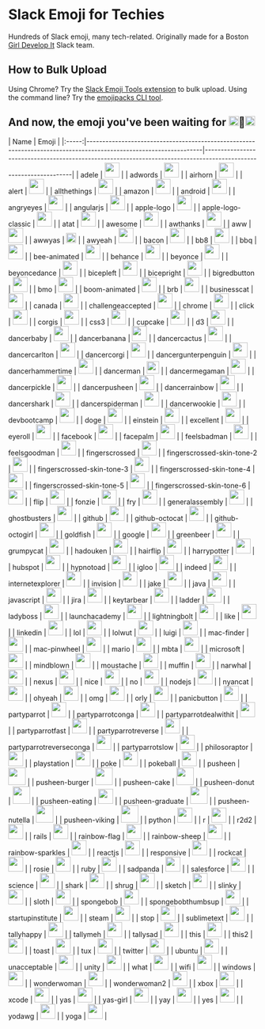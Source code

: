 # Slack Emoji for Techies
Hundreds of Slack emoji, many tech-related.
Originally made for a Boston [Girl Develop It](http://girldevelopit.com) Slack team.

## How to Bulk Upload

Using Chrome? Try the [Slack Emoji Tools extension](https://chrome.google.com/webstore/detail/slack-emoji-tools/anchoacphlfbdomdlomnbbfhcmcdmjej?hl=en) to bulk upload. Using the command line? Try the [emojipacks CLI tool](https://github.com/lambtron/emojipacks). 

## And now, the emoji you've been waiting for <img src="http://anything.codes/slack-emoji-for-techies/emoji/bicepleft.png" width="20">:woman:<img src="http://anything.codes/slack-emoji-for-techies/emoji/bicepright.png" width="20">

| Name | Emoji |
|:-----:|------------------------------------------------------------------------------------------------------------------|------------------------------------------------------------------------------------------------------------------|
| adele |  <img src="http://anything.codes/slack-emoji-for-techies/emoji/adele.jpg" width="30"> |
| adwords | <img src="http://anything.codes/slack-emoji-for-techies/emoji/adwords.png" width="30"> |
| airhorn | <img src="http://anything.codes/slack-emoji-for-techies/emoji/airhorn.png" width="30"> |
| alert | <img src="http://anything.codes/slack-emoji-for-techies/emoji/alert.gif" width="30"> |
| allthethings | <img src="http://anything.codes/slack-emoji-for-techies/emoji/allthethings.png" width="30"> |
| amazon | <img src="http://anything.codes/slack-emoji-for-techies/emoji/amazon.png" width="30"> |
| android | <img src="http://anything.codes/slack-emoji-for-techies/emoji/android.png" width="30"> |
| angryeyes | <img src="http://anything.codes/slack-emoji-for-techies/emoji/angryeyes.png" width="30"> |
| angularjs | <img src="http://anything.codes/slack-emoji-for-techies/emoji/angularjs.png" width="30"> |
| apple-logo | <img src="http://anything.codes/slack-emoji-for-techies/emoji/apple-logo.png" width="30"> |
| apple-logo-classic | <img src="http://anything.codes/slack-emoji-for-techies/emoji/apple-logo-classic.png" width="30"> |
| atat | <img src="http://anything.codes/slack-emoji-for-techies/emoji/atat.gif" width="30"> |
| awesome | <img src="http://anything.codes/slack-emoji-for-techies/emoji/awesome.png" width="30"> |
| awthanks | <img src="http://anything.codes/slack-emoji-for-techies/emoji/awthanks.png" width="30"> |
| aww | <img src="http://anything.codes/slack-emoji-for-techies/emoji/aww.png" width="30"> |
| awwyas |  <img src="http://anything.codes/slack-emoji-for-techies/emoji/awwyas.png" width="20"> |
| awyeah | <img src="http://anything.codes/slack-emoji-for-techies/emoji/awyeah.gif" width="30"> |
| bacon | <img src="http://anything.codes/slack-emoji-for-techies/emoji/bacon.jpg" width="30"> |
| bb8 | <img src="http://anything.codes/slack-emoji-for-techies/emoji/bb8.png" width="30"> |
| bbq | <img src="http://anything.codes/slack-emoji-for-techies/emoji/bbq.png" width="30"> |
| bee-animated | <img src="http://anything.codes/slack-emoji-for-techies/emoji/bee-animated.gif" width="30"> |
| behance | <img src="http://anything.codes/slack-emoji-for-techies/emoji/behance.png" width="30"> |
| beyonce | <img src="http://anything.codes/slack-emoji-for-techies/emoji/beyonce.gif" width="30"> |
| beyoncedance | <img src="http://anything.codes/slack-emoji-for-techies/emoji/beyoncedance.gif" width="30"> |
| bicepleft | <img src="http://anything.codes/slack-emoji-for-techies/emoji/bicepleft.png" width="30"> |
| bicepright | <img src="http://anything.codes/slack-emoji-for-techies/emoji/bicepright.png" width="30"> |
| bigredbutton | <img src="http://anything.codes/slack-emoji-for-techies/emoji/bigredbutton.png" width="30"> |
| bmo | <img src="http://anything.codes/slack-emoji-for-techies/emoji/bmo.gif" width="30"> |
| boom-animated | <img src="http://anything.codes/slack-emoji-for-techies/emoji/boom-animated.gif" width="30"> |
| brb | <img src="http://anything.codes/slack-emoji-for-techies/emoji/brb.png" width="30"> |
| businesscat | <img src="http://anything.codes/slack-emoji-for-techies/emoji/businesscat.gif" width="30"> |
| canada | <img src="http://anything.codes/slack-emoji-for-techies/emoji/canada.png" width="30"> |
| challengeaccepted | <img src="http://anything.codes/slack-emoji-for-techies/emoji/challengeaccepted.png" width="30"> |
| chrome | <img src="http://anything.codes/slack-emoji-for-techies/emoji/chrome.png" width="30"> |
| click | <img src="http://anything.codes/slack-emoji-for-techies/emoji/click.png" width="30"> |
| corgis | <img src="http://anything.codes/slack-emoji-for-techies/emoji/corgis.png" width="30"> |
| css3 | <img src="http://anything.codes/slack-emoji-for-techies/emoji/css3.jpg" width="30"> |
| cupcake | <img src="http://anything.codes/slack-emoji-for-techies/emoji/cupcake.jpg" width="30"> |
| d3 | <img src="http://anything.codes/slack-emoji-for-techies/emoji/d3.png" width="30"> |
| dancerbaby | <img src="http://anything.codes/slack-emoji-for-techies/emoji/dancerbaby.gif" width="30"> |
| dancerbanana | <img src="http://anything.codes/slack-emoji-for-techies/emoji/dancerbanana.gif" width="30"> |
| dancercactus | <img src="http://anything.codes/slack-emoji-for-techies/emoji/dancercactus.gif" width="30"> |
| dancercarlton | <img src="http://anything.codes/slack-emoji-for-techies/emoji/dancercarlton.gif" width="30"> |
| dancercorgi | <img src="http://anything.codes/slack-emoji-for-techies/emoji/dancercorgi.gif" width="30"> |
| dancergunterpenguin | <img src="http://anything.codes/slack-emoji-for-techies/emoji/dancergunterpenguin.gif" width="30"> |
| dancerhammertime | <img src="http://anything.codes/slack-emoji-for-techies/emoji/dancerhammertime.gif" width="30"> |
| dancerman | <img src="http://anything.codes/slack-emoji-for-techies/emoji/dancerman.gif" height="25"> |
| dancermegaman | <img src="http://anything.codes/slack-emoji-for-techies/emoji/dancermegaman.gif" width="30"> |
| dancerpickle | <img src="http://anything.codes/slack-emoji-for-techies/emoji/dancerpickle.gif" width="30"> |
| dancerpusheen | <img src="http://anything.codes/slack-emoji-for-techies/emoji/dancerpusheen.gif" width="30"> |
| dancerrainbow | <img src="http://anything.codes/slack-emoji-for-techies/emoji/dancerrainbow.gif" width="30"> |
| dancershark | <img src="http://anything.codes/slack-emoji-for-techies/emoji/dancershark.gif" width="30"> |
| dancerspiderman | <img src="http://anything.codes/slack-emoji-for-techies/emoji/dancerspiderman.gif" width="30"> |
| dancerwookie | <img src="http://anything.codes/slack-emoji-for-techies/emoji/dancerwookie.gif" width="30"> |
| devbootcamp | <img src="http://anything.codes/slack-emoji-for-techies/emoji/devbootcamp.png" width="30"> |
| doge | <img src="http://anything.codes/slack-emoji-for-techies/emoji/doge.png" width="30"> |
| einstein | <img src="http://anything.codes/slack-emoji-for-techies/emoji/einstein.png" width="30"> |
| excellent | <img src="http://anything.codes/slack-emoji-for-techies/emoji/excellent.gif" width="30"> |
| eyeroll | <img src="http://anything.codes/slack-emoji-for-techies/emoji/eyeroll.gif" width="30"> |
| facebook | <img src="http://anything.codes/slack-emoji-for-techies/emoji/facebook.png" width="30"> |
| facepalm | <img src="http://anything.codes/slack-emoji-for-techies/emoji/facepalm.png" width="30"> |
| feelsbadman | <img src="http://anything.codes/slack-emoji-for-techies/emoji/feelsbadman.png" width="30"> |
| feelsgoodman | <img src="http://anything.codes/slack-emoji-for-techies/emoji/feelsgoodman.png" width="30"> |
| fingerscrossed | <img src="http://anything.codes/slack-emoji-for-techies/emoji/fingerscrossed.png" width="30"> |
| fingerscrossed-skin-tone-2 | <img src="http://anything.codes/slack-emoji-for-techies/emoji/fingerscrossed-skin-tone-2.png" width="30"> |
| fingerscrossed-skin-tone-3 | <img src="http://anything.codes/slack-emoji-for-techies/emoji/fingerscrossed-skin-tone-3.png" width="30"> |
| fingerscrossed-skin-tone-4 | <img src="http://anything.codes/slack-emoji-for-techies/emoji/fingerscrossed-skin-tone-4.png" width="30"> |
| fingerscrossed-skin-tone-5 | <img src="http://anything.codes/slack-emoji-for-techies/emoji/fingerscrossed-skin-tone-5.png" width="30"> |
| fingerscrossed-skin-tone-6 | <img src="http://anything.codes/slack-emoji-for-techies/emoji/fingerscrossed-skin-tone-6.png" width="30"> |
| flip | <img src="http://anything.codes/slack-emoji-for-techies/emoji/flip.gif" width="30"> |
| fonzie | <img src="http://anything.codes/slack-emoji-for-techies/emoji/fonzie.png" width="30"> |
| fry | <img src="http://anything.codes/slack-emoji-for-techies/emoji/fry.png" width="30"> |
| generalassembly | <img src="http://anything.codes/slack-emoji-for-techies/emoji/generalassembly.jpg" width="30"> |
| ghostbusters | <img src="http://anything.codes/slack-emoji-for-techies/emoji/ghostbusters.png" width="30"> |
| github | <img src="http://anything.codes/slack-emoji-for-techies/emoji/github.png" width="30"> |
| github-octocat | <img src="http://anything.codes/slack-emoji-for-techies/emoji/github-octocat.png" width="30"> |
| github-octogirl | <img src="http://anything.codes/slack-emoji-for-techies/emoji/github-octogirl.png" width="30"> |
| goldfish | <img src="http://anything.codes/slack-emoji-for-techies/emoji/goldfish.jpg" width="30"> |
| google | <img src="http://anything.codes/slack-emoji-for-techies/emoji/google.png" width="30"> |
| greenbeer | <img src="http://anything.codes/slack-emoji-for-techies/emoji/greenbeer.png" width="30"> |
| grumpycat | <img src="http://anything.codes/slack-emoji-for-techies/emoji/grumpycat.png" width="30"> |
| hadouken | <img src="http://anything.codes/slack-emoji-for-techies/emoji/hadouken.gif" width="30"> |
| hairflip | <img src="http://anything.codes/slack-emoji-for-techies/emoji/hairflip.gif" width="30"> |
| harrypotter | <img src="http://anything.codes/slack-emoji-for-techies/emoji/harrypotter.png" width="30"> |
| hubspot | <img src="http://anything.codes/slack-emoji-for-techies/emoji/hubspot.gif" width="30"> |
| hypnotoad | <img src="http://anything.codes/slack-emoji-for-techies/emoji/hypnotoad.gif" width="30"> |
| igloo | <img src="http://anything.codes/slack-emoji-for-techies/emoji/igloo.gif" width="30"> |
| indeed | <img src="http://anything.codes/slack-emoji-for-techies/emoji/indeed.png" width="30"> |
| internetexplorer | <img src="http://anything.codes/slack-emoji-for-techies/emoji/internetexplorer.png" width="30"> |
| invision | <img src="http://anything.codes/slack-emoji-for-techies/emoji/invision.png" width="30"> |
| jake | <img src="http://anything.codes/slack-emoji-for-techies/emoji/jake.png" width="30"> |
| java | <img src="http://anything.codes/slack-emoji-for-techies/emoji/java.png" width="30"> |
| javascript | <img src="http://anything.codes/slack-emoji-for-techies/emoji/javascript.jpg" width="30"> |
| jira | <img src="http://anything.codes/slack-emoji-for-techies/emoji/jira.png" width="30"> |
| keytarbear | <img src="http://anything.codes/slack-emoji-for-techies/emoji/keytarbear.png" width="30"> |
| ladder | <img src="http://anything.codes/slack-emoji-for-techies/emoji/ladder.png" width="30"> |
| ladyboss | <img src="http://anything.codes/slack-emoji-for-techies/emoji/ladyboss.png" width="30"> |
| launchacademy | <img src="http://anything.codes/slack-emoji-for-techies/emoji/launchacademy.png" width="30"> |
| lightningbolt | <img src="http://anything.codes/slack-emoji-for-techies/emoji/lightningbolt.png" width="30"> |
| like | <img src="http://anything.codes/slack-emoji-for-techies/emoji/like.png" width="30"> |
| linkedin | <img src="http://anything.codes/slack-emoji-for-techies/emoji/linkedin.png" width="30"> |
| lol | <img src="http://anything.codes/slack-emoji-for-techies/emoji/lol.png" width="30"> |
| lolwut | <img src="http://anything.codes/slack-emoji-for-techies/emoji/lolwut.png" width="30"> |
| luigi | <img src="http://anything.codes/slack-emoji-for-techies/emoji/luigi.png" width="30"> |
| mac-finder | <img src="http://anything.codes/slack-emoji-for-techies/emoji/mac-finder.gif" width="30"> |
| mac-pinwheel | <img src="http://anything.codes/slack-emoji-for-techies/emoji/mac-pinwheel.gif" width="30"> |
| mario | <img src="http://anything.codes/slack-emoji-for-techies/emoji/mario.png" width="30"> |
| mbta | <img src="http://anything.codes/slack-emoji-for-techies/emoji/mbta.png" width="30"> |
| microsoft | <img src="http://anything.codes/slack-emoji-for-techies/emoji/microsoft.png" width="30"> |
| mindblown | <img src="http://anything.codes/slack-emoji-for-techies/emoji/mindblown.gif" width="30"> |
| moustache | <img src="http://anything.codes/slack-emoji-for-techies/emoji/moustache.png" width="30"> |
| muffin | <img src="http://anything.codes/slack-emoji-for-techies/emoji/muffin.png" width="30"> |
| narwhal | <img src="http://anything.codes/slack-emoji-for-techies/emoji/narwhal.jpg" width="30"> |
| nexus | <img src="http://anything.codes/slack-emoji-for-techies/emoji/nexus.png" width="30"> |
| nice | <img src="http://anything.codes/slack-emoji-for-techies/emoji/nice.png" width="30"> |
| no | <img src="http://anything.codes/slack-emoji-for-techies/emoji/no.jpg" width="30"> |
| nodejs | <img src="http://anything.codes/slack-emoji-for-techies/emoji/nodejs.png" width="30"> |
| nyancat | <img src="http://anything.codes/slack-emoji-for-techies/emoji/nyancat.gif" width="30"> |
| ohyeah | <img src="http://anything.codes/slack-emoji-for-techies/emoji/ohyeah.jpg" width="30"> |
| omg | <img src="http://anything.codes/slack-emoji-for-techies/emoji/omg.png" width="30"> |
| orly | <img src="http://anything.codes/slack-emoji-for-techies/emoji/orly.png" width="30"> |
| panicbutton | <img src="http://anything.codes/slack-emoji-for-techies/emoji/panicbutton.png" width="30"> |
| partyparrot | <img src="http://anything.codes/slack-emoji-for-techies/emoji/partyparrot.gif" width="30"> |
| partyparrotconga | <img src="http://anything.codes/slack-emoji-for-techies/emoji/partyparrotconga.gif" width="30"> |
| partyparrotdealwithit | <img src="http://anything.codes/slack-emoji-for-techies/emoji/partyparrotdealwithit.gif" width="30"> |
| partyparrotfast | <img src="http://anything.codes/slack-emoji-for-techies/emoji/partyparrotfast.gif" width="30"> |
| partyparrotreverse | <img src="http://anything.codes/slack-emoji-for-techies/emoji/partyparrotreverse.gif" width="30"> |
| partyparrotreverseconga | <img src="http://anything.codes/slack-emoji-for-techies/emoji/partyparrotreverseconga.gif" width="30"> |
| partyparrotslow | <img src="http://anything.codes/slack-emoji-for-techies/emoji/partyparrotslow.gif" width="30"> |
| philosoraptor | <img src="http://anything.codes/slack-emoji-for-techies/emoji/philosoraptor.png" width="30"> |
| playstation | <img src="http://anything.codes/slack-emoji-for-techies/emoji/playstation.png" width="30"> |
| poke | <img src="http://anything.codes/slack-emoji-for-techies/emoji/poke.gif" width="30"> |
| pokeball | <img src="http://anything.codes/slack-emoji-for-techies/emoji/pokeball.png" width="30"> |
| pusheen | <img src="http://anything.codes/slack-emoji-for-techies/emoji/pusheen.png" width="35"> |
| pusheen-burger | <img src="http://anything.codes/slack-emoji-for-techies/emoji/pusheen-burger.jpg" width="35"> |
| pusheen-cake | <img src="http://anything.codes/slack-emoji-for-techies/emoji/pusheen-cake.png" width="35"> |
| pusheen-donut | <img src="http://anything.codes/slack-emoji-for-techies/emoji/pusheen-donut.png" width="35"> |
| pusheen-eating | <img src="http://anything.codes/slack-emoji-for-techies/emoji/pusheen-eating.gif" width="30"> |
| pusheen-graduate | <img src="http://anything.codes/slack-emoji-for-techies/emoji/pusheen-graduate.png" width="35"> |
| pusheen-nutella | <img src="http://anything.codes/slack-emoji-for-techies/emoji/pusheen-nutella.png" width="35"> |
| pusheen-viking | <img src="http://anything.codes/slack-emoji-for-techies/emoji/pusheen-viking.png" width="35"> |
| python | <img src="http://anything.codes/slack-emoji-for-techies/emoji/python.png" width="30"> |
| r | <img src="http://anything.codes/slack-emoji-for-techies/emoji/r.png" width="30"> |
| r2d2 | <img src="http://anything.codes/slack-emoji-for-techies/emoji/r2d2.gif" width="30"> |
| rails | <img src="http://anything.codes/slack-emoji-for-techies/emoji/rails.png" width="30"> |
| rainbow-flag | <img src="http://anything.codes/slack-emoji-for-techies/emoji/rainbow-flag.jpg" width="30"> |
| rainbow-sheep | <img src="http://anything.codes/slack-emoji-for-techies/emoji/rainbow-sheep.gif" width="30"> |
| rainbow-sparkles | <img src="http://anything.codes/slack-emoji-for-techies/emoji/rainbow-sparkles.gif" width="30"> |
| reactjs | <img src="http://anything.codes/slack-emoji-for-techies/emoji/reactjs.png" width="30"> |
| responsive | <img src="http://anything.codes/slack-emoji-for-techies/emoji/responsive.png" width="30"> |
| rockcat | <img src="http://anything.codes/slack-emoji-for-techies/emoji/rockcat.gif" width="30"> |
| rosie | <img src="http://anything.codes/slack-emoji-for-techies/emoji/rosie.png" width="30"> |
| ruby | <img src="http://anything.codes/slack-emoji-for-techies/emoji/ruby.gif" width="30"> |
| sadpanda | <img src="http://anything.codes/slack-emoji-for-techies/emoji/sadpanda.png" width="30"> |
| salesforce | <img src="http://anything.codes/slack-emoji-for-techies/emoji/salesforce.png" width="30"> |
| science | <img src="http://anything.codes/slack-emoji-for-techies/emoji/science.gif" width="30"> |
| shark | <img src="http://anything.codes/slack-emoji-for-techies/emoji/shark.png" width="30"> |
| shrug | <img src="http://anything.codes/slack-emoji-for-techies/emoji/shrug.png" width="30"> |
| sketch | <img src="http://anything.codes/slack-emoji-for-techies/emoji/sketch.png" width="30"> |
| slinky | <img src="http://anything.codes/slack-emoji-for-techies/emoji/slinky.gif" width="30"> |
| sloth | <img src="http://anything.codes/slack-emoji-for-techies/emoji/sloth.gif" width="30"> |
| spongebob | <img src="http://anything.codes/slack-emoji-for-techies/emoji/spongebob.png" width="30"> |
| spongebobthumbsup | <img src="http://anything.codes/slack-emoji-for-techies/emoji/spongebobthumbsup.png" width="30"> |
| startupinstitute | <img src="http://anything.codes/slack-emoji-for-techies/emoji/startupinstitute.png" width="30"> |
| steam | <img src="http://anything.codes/slack-emoji-for-techies/emoji/steam.png" width="30"> |
| stop | <img src="http://anything.codes/slack-emoji-for-techies/emoji/stop.png" width="30"> |
| sublimetext | <img src="http://anything.codes/slack-emoji-for-techies/emoji/sublimetext.png" width="30"> |
| tallyhappy | <img src="http://anything.codes/slack-emoji-for-techies/emoji/tallyhappy.png" width="30"> |
| tallymeh | <img src="http://anything.codes/slack-emoji-for-techies/emoji/tallymeh.png" width="30"> |
| tallysad | <img src="http://anything.codes/slack-emoji-for-techies/emoji/tallysad.png" width="30"> |
| this | <img src="http://anything.codes/slack-emoji-for-techies/emoji/this.png" width="30"> |
| this2 | <img src="http://anything.codes/slack-emoji-for-techies/emoji/this2.png" width="30"> |
| toast | <img src="http://anything.codes/slack-emoji-for-techies/emoji/toast.png" width="30"> |
| tux | <img src="http://anything.codes/slack-emoji-for-techies/emoji/tux.png" width="30"> |
| twitter | <img src="http://anything.codes/slack-emoji-for-techies/emoji/twitter.png" width="30"> |
| ubuntu | <img src="http://anything.codes/slack-emoji-for-techies/emoji/ubuntu.gif" width="30"> |
| unacceptable | <img src="http://anything.codes/slack-emoji-for-techies/emoji/unacceptable.png" width="30"> |
| unity | <img src="http://anything.codes/slack-emoji-for-techies/emoji/unity.jpeg" width="30"> |
| what | <img src="http://anything.codes/slack-emoji-for-techies/emoji/what.png" width="30"> |
| wifi | <img src="http://anything.codes/slack-emoji-for-techies/emoji/wifi.png" width="30"> |
| windows | <img src="http://anything.codes/slack-emoji-for-techies/emoji/windows.png" width="30"> |
| wonderwoman | <img src="http://anything.codes/slack-emoji-for-techies/emoji/wonderwoman.png" width="30"> |
| wonderwoman2 | <img src="http://anything.codes/slack-emoji-for-techies/emoji/wonderwoman2.jpg" width="30"> |
| xbox | <img src="http://anything.codes/slack-emoji-for-techies/emoji/xbox.png" width="30"> |
| xcode | <img src="http://anything.codes/slack-emoji-for-techies/emoji/xcode.png" width="30"> |
| yas | <img src="http://anything.codes/slack-emoji-for-techies/emoji/yas.png" width="30"> |
| yas-girl | <img src="http://anything.codes/slack-emoji-for-techies/emoji/yas-girl.png" width="30"> |
| yay | <img src="http://anything.codes/slack-emoji-for-techies/emoji/yay.gif" width="30"> |
| yes | <img src="http://anything.codes/slack-emoji-for-techies/emoji/yes.jpg" width="30"> |
| yodawg | <img src="http://anything.codes/slack-emoji-for-techies/emoji/yodawg.png" width="30"> |
| yoga | <img src="http://anything.codes/slack-emoji-for-techies/emoji/yoga.gif" width="30"> |
